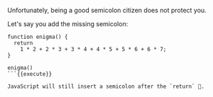 Unfortunately, being a good semicolon citizen does not protect you.

Let's say you add the missing semicolon:

```
function enigma() {
  return
    1 * 2 + 2 * 3 + 3 * 4 + 4 * 5 + 5 * 6 + 6 * 7;
}

enigma()
```{{execute}}

JavaScript will still insert a semicolon after the `return` 👿. 

